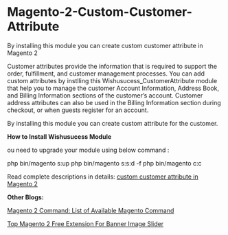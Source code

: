 # Magento-2-Custom-Customer-Attribute
By installing this module you can create custom customer attribute in Magento 2

Customer attributes provide the information that is required to support the order, fulfillment, and customer management processes. 
You can add custom attributes by instlling this Wishusucess_CustomerAttribute module that help you to manage the customer Account Information, Address Book, and Billing Information sections of the customer’s account. Customer address attributes can also be used in the Billing Information section during checkout, or when guests register for an account.

By installing this module you can create custom attribute for the customer.

**How to Install Wishusucess Module**

ou need to upgrade your module using below command :

php bin/magento s:up
php bin/magento s:s:d -f
php bin/magento c:c

Read complete descriptions in details: [custom customer attribute in Magento 2](http://www.wishusucess.com/how-to-create-custom-customer-attribute-in-magento-2/)


**Other Blogs:**

[Magento 2 Command: List of Available Magento Command](http://www.wishusucess.com/list-of-magento-2-command/)

[Top Magento 2 Free Extension For Banner Image Slider](http://www.wishusucess.com/magento-2-free-extension-for-banner-image-slider/)
